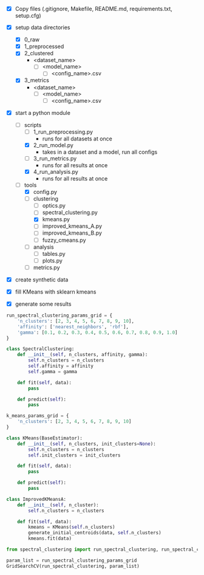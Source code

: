 - [x] Copy files (.gitignore, Makefile, README.md, requirements.txt, setup.cfg)
- [x] setup data directories
  - [x] 0_raw
  - [x] 1_preprocessed
  - [x] 2_clustered
    - <dataset_name>
      - [ ] <model_name>
        - [ ] <config_name>.csv
  - [x] 3_metrics
    - <dataset_name>
      - [ ] <model_name>
        - [ ] <config_name>.csv
- [x] start a python module
  - [ ] scripts
    - [ ] 1_run_preprocessing.py
        - runs for all datasets at once
    - [x] 2_run_model.py
        - takes in a dataset and a model, run all configs
    - [ ] 3_run_metrics.py
        - runs for all results at once
    - [x] 4_run_analysis.py
        - runs for all results at once
  - [ ] tools
    - [x] config.py
    - [ ] clustering
        - [ ] optics.py
        - [ ] spectral_clustering.py
        - [x] kmeans.py
        - [ ] improved_kmeans_A.py
        - [ ] improved_kmeans_B.py
        - [ ] fuzzy_cmeans.py
    - [ ] analysis
        - [ ] tables.py
        - [ ] plots.py
    - [ ] metrics.py
- [x] create synthetic data
- [x] fill KMeans with sklearn kmeans
- [x] generate some results



```python
run_spectral_clustering_params_grid = {
    'n_clusters': [2, 3, 4, 5, 6, 7, 8, 9, 10],
    'affinity': ['nearest_neighbors', 'rbf'],
    'gamma': [0.1, 0.2, 0.3, 0.4, 0.5, 0.6, 0.7, 0.8, 0.9, 1.0]
}

class SpectralClustering:
    def __init__(self, n_clusters, affinity, gamma):
        self.n_clusters = n_clusters
        self.affinity = affinity
        self.gamma = gamma

    def fit(self, data):
        pass

    def predict(self):
        pass
```

```python
k_means_params_grid = {
    'n_clusters': [2, 3, 4, 5, 6, 7, 8, 9, 10]
}

class KMeans(BaseEstimator):
    def __init__(self, n_clusters, init_clusters=None):
        self.n_clusters = n_clusters
        self.init_clusters = init_clusters

    def fit(self, data):
        pass

    def predict(self):
        pass

class ImprovedKMeansA:
    def __init__(self, n_cluster):
        self.n_clusters = n_clusters

    def fit(self, data):
        kmeans = KMeans(self.n_clusters)
        generate_initial_centroids(data, self.n_clusters)
        kmeans.fit(data)
```

```python
from spectral_clustering import run_spectral_clustering, run_spectral_clustering_params_grid

param_list = run_spectral_clustering_params_grid
GridSearchCV(run_spectral_clustering, param_list)
``` 